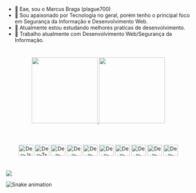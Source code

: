 - 👋 Eae, sou o Marcus Braga (plague700)
- 👀 Sou apaixonado por Tecnologia no geral, porém tenho o principal foco em  Segurança da Informação e Desenvolvimento Web.
- 🌱 Atualmente estou estudando melhores praticas de desenvolvimento.
- 💞️ Trabalho atualmente com Desenvolvimento Web/Segurança da Informação.

#

<div align="center">
  <a href="https://github.com/plague700">
    <img height="180em" src="https://github-readme-stats.vercel.app/api?username=plague700&show_icons=true&theme=dracula&include_all_commits"/>
    <img height="180em" src="https://github-readme-stats.vercel.app/api/top-langs/?username=plague700&layout=compact&langs_count=7&theme=dracula"/>
  </a>
</div>

#

<div align="center" style="display: inline_block"><br>
  <!--- Imagem JS --->
  <img align="center" alt="Dev-Js" height="30" width="40" src="https://cdn.jsdelivr.net/gh/devicons/devicon/icons/javascript/javascript-original.svg"/>
  <!--- Imagem TS --->
  <img align="center" alt="Dev-Ts" height="30" width="40" src="https://cdn.jsdelivr.net/gh/devicons/devicon/icons/typescript/typescript-original.svg">
  <!--- Imagem Nodejs --->
  <img align="center" alt="Dev-NodeJs" height="30" width="40" src="https://cdn.jsdelivr.net/gh/devicons/devicon/icons/nodejs/nodejs-original.svg">
  <!--- Imagem ReactJs --->
  <img align="center" alt="Dev-ReactJs" height="30" width="40" src="https://cdn.jsdelivr.net/gh/devicons/devicon/icons/react/react-original.svg">
  <!--- Imagem NextJs --->
  <img align="center" alt="Dev-NextJs" height="30" width="40" src="https://cdn.jsdelivr.net/gh/devicons/devicon/icons/nextjs/nextjs-original.svg">
  <!--- Imagem PHP -->
  <img align="center" alt="Dev-Php" height="30" width="40" src="https://cdn.jsdelivr.net/gh/devicons/devicon/icons/php/php-original.svg">
  <!--- Imagem Laravel -->
  <img align="center" alt="Dev-Laravel" height="30" width="40" src="https://cdn.jsdelivr.net/gh/devicons/devicon/icons/laravel/laravel-plain.svg">
  <!--- Imagem Python -->
  <img align="center" alt="Dev-Python" height="30" width="40" src="https://cdn.jsdelivr.net/gh/devicons/devicon/icons/python/python-original.svg">
  <!--- Imagem HTML -->
  <img align="center" alt="Dev-Html" height="30" width="40" src="https://cdn.jsdelivr.net/gh/devicons/devicon/icons/html5/html5-original.svg">
  <!--- Imagem CSS -->
  <img align="center" alt="Dev-Css" height="30" width="40" src="https://cdn.jsdelivr.net/gh/devicons/devicon/icons/css3/css3-original.svg">
</div>

<div>
  
  #
  <div>
    <a href="www.linkedin.com/in/marcus-braga" target="_blank">
      <img src="https://img.shields.io/badge/-LinkedIn-%230077B5?style=for-the-badge&logo="/>
    </a>
  </div>
  
  ![Snake animation](https://github.com/plague700/plague700/blob/output/github-contribution-grid-snake.svg)
  
</div>

<!---
plaque700/plaque700 is a ✨ special ✨ repository because its `README.md` (this file) appears on your GitHub profile.
You can click the Preview link to take a look at your changes.
--->

